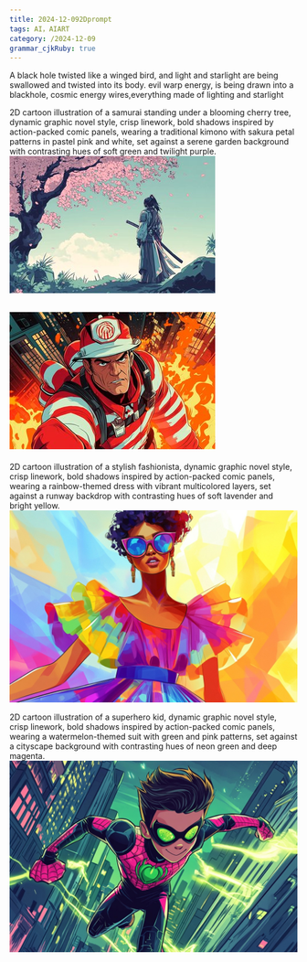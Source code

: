```yaml
---
title: 2024-12-092Dprompt
tags: AI，AIART
category: /2024-12-09
grammar_cjkRuby: true
---
```


A black hole twisted like a winged bird, and light and starlight are being swallowed and twisted into its body.
evil warp energy, is being drawn into a blackhole, cosmic energy wires,everything made of lighting and starlight


2D cartoon illustration of a samurai standing under a blooming cherry tree, dynamic graphic novel style, crisp linework, bold shadows inspired by action-packed comic panels, wearing a traditional kimono with sakura petal patterns in pastel pink and white, set against a serene garden background with contrasting hues of soft green and twilight purple.
![enter description here](./images/1733736556355.png)

![2D cartoon illustration of a daring firefighter, dynamic graphic novel style, crisp linework, bold shadows inspired by action-packed comic panels, wearing a candy cane-striped uniform in red and white, set against a blazing cityscape background with contrasting hues of orange and jet black.](./images/1733736562927.png)
----------
2D cartoon illustration of a stylish fashionista, dynamic graphic novel style, crisp linework, bold shadows inspired by action-packed comic panels, wearing a rainbow-themed dress with vibrant multicolored layers, set against a runway backdrop with contrasting hues of soft lavender and bright yellow.
![enter description here](./images/1733736593095.png)

2D cartoon illustration of a superhero kid, dynamic graphic novel style, crisp linework, bold shadows inspired by action-packed comic panels, wearing a watermelon-themed suit with green and pink patterns, set against a cityscape background with contrasting hues of neon green and deep magenta.
![enter description here](./images/1733736629933.png)